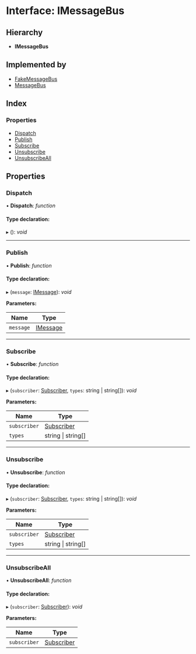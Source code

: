
# Interface: IMessageBus

## Hierarchy

* **IMessageBus**

## Implemented by

* [FakeMessageBus](../classes/_fake_message_bus_.fakemessagebus.md)
* [MessageBus](../classes/_message_message_bus_.messagebus.md)

## Index

### Properties

* [Dispatch](_message_imessage_bus_.imessagebus.md#dispatch)
* [Publish](_message_imessage_bus_.imessagebus.md#publish)
* [Subscribe](_message_imessage_bus_.imessagebus.md#subscribe)
* [Unsubscribe](_message_imessage_bus_.imessagebus.md#unsubscribe)
* [UnsubscribeAll](_message_imessage_bus_.imessagebus.md#unsubscribeall)

## Properties

###  Dispatch

• **Dispatch**: *function*

#### Type declaration:

▸ (): *void*

___

###  Publish

• **Publish**: *function*

#### Type declaration:

▸ (`message`: [IMessage](_message_imessage_.imessage.md)): *void*

**Parameters:**

Name | Type |
------ | ------ |
`message` | [IMessage](_message_imessage_.imessage.md) |

___

###  Subscribe

• **Subscribe**: *function*

#### Type declaration:

▸ (`subscriber`: [Subscriber](../classes/_message_subscriber_.subscriber.md), `types`: string | string[]): *void*

**Parameters:**

Name | Type |
------ | ------ |
`subscriber` | [Subscriber](../classes/_message_subscriber_.subscriber.md) |
`types` | string &#124; string[] |

___

###  Unsubscribe

• **Unsubscribe**: *function*

#### Type declaration:

▸ (`subscriber`: [Subscriber](../classes/_message_subscriber_.subscriber.md), `types`: string | string[]): *void*

**Parameters:**

Name | Type |
------ | ------ |
`subscriber` | [Subscriber](../classes/_message_subscriber_.subscriber.md) |
`types` | string &#124; string[] |

___

###  UnsubscribeAll

• **UnsubscribeAll**: *function*

#### Type declaration:

▸ (`subscriber`: [Subscriber](../classes/_message_subscriber_.subscriber.md)): *void*

**Parameters:**

Name | Type |
------ | ------ |
`subscriber` | [Subscriber](../classes/_message_subscriber_.subscriber.md) |
